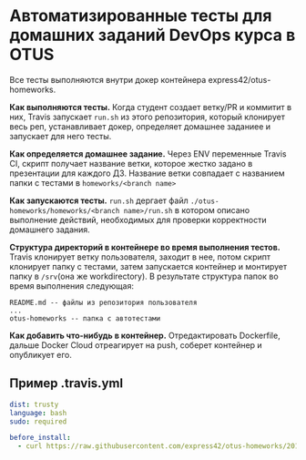 # Автоматизированные тесты для домашних заданий DevOps курса в OTUS

Все тесты выполняются внутри докер контейнера express42/otus-homeworks.

**Как выполняются тесты.** Когда студент создает ветку/PR и коммитит в них, Travis запускает `run.sh` из этого репозитория, который клонирует весь реп, устанавливает докер, определяет домашнее заданиее и запускает для него тесты.

**Как определяется домашнее задание.** Через ENV переменные Travis CI, скрипт получает название ветки, которое жестко задано в презентации для каждого ДЗ. Название ветки совпадает с названием папки с тестами в `homeworks/<branch name>`

**Как запускаются тесты.** `run.sh` дергает файл `./otus-homeworks/homeworks/<branch name>/run.sh` в котором описано выполнение действий, необходимых для проверки корректности домашнего задания.

**Структура директорий в контейнере во время выполнения тестов.** Travis клонирует ветку пользователя, заходит в нее, потом скрипт клонирует папку с тестами, затем запускается контейнер и монтирует папку в `/srv`(она же workdirectory). В результате структура папок во время выполнения следующая:

```
README.md -- файлы из репозитория пользователя
... 
otus-homeworks -- папка с автотестами
```

**Как добавить что-нибудь в контейнер.** Отредактировать Dockerfile, дальше Docker Cloud отреагирует на push, соберет контейнер и опубликует его.

## Пример .travis.yml

```yaml
dist: trusty
language: bash
sudo: required

before_install:
  - curl https://raw.githubusercontent.com/express42/otus-homeworks/2019-02/run.sh | bash
```
